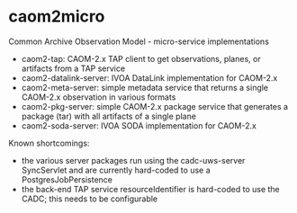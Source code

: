# caom2micro
Common Archive Observation Model - micro-service implementations

- caom2-tap: CAOM-2.x TAP client to get observations, planes, or artifacts from a TAP service
- caom2-datalink-server: IVOA DataLink implementation for CAOM-2.x
- caom2-meta-server: simple metadata service that returns a single CAOM-2.x observation in various formats
- caom2-pkg-server: simple CAOM-2.x package service that generates a package (tar) with all artifacts of a single plane
- caom2-soda-server: IVOA SODA implementation for CAOM-2.x

Known shortcomings:
- the various server packages run using the cadc-uws-server SyncServlet and are currently hard-coded to 
use a PostgresJobPersistence
- the back-end TAP service resourceIdentifier is hard-coded to use the CADC; this needs to be configurable

